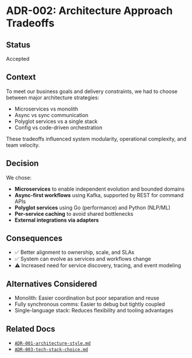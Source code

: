# ADR-002: Architecture Approach Tradeoffs

## Status

Accepted

## Context

To meet our business goals and delivery constraints, we had to choose between major architecture strategies:

- Microservices vs monolith
- Async vs sync communication
- Polyglot services vs a single stack
- Config vs code-driven orchestration

These tradeoffs influenced system modularity, operational complexity, and team velocity.

## Decision

We chose:

- **Microservices** to enable independent evolution and bounded domains
- **Async-first workflows** using Kafka, supported by REST for command APIs
- **Polyglot services** using Go (performance) and Python (NLP/ML)
- **Per-service caching** to avoid shared bottlenecks
- **External integrations via adapters**

## Consequences

- ✅ Better alignment to ownership, scale, and SLAs
- ✅ System can evolve as services and workflows change
- ⚠️ Increased need for service discovery, tracing, and event modeling

## Alternatives Considered

- Monolith: Easier coordination but poor separation and reuse
- Fully synchronous comms: Easier to debug but tightly coupled
- Single-language stack: Reduces flexibility and tooling advantages

## Related Docs

- [`ADR-001-architecture-style.md`](./ADR-001-architecture-style.md)
- [`ADR-003-tech-stack-choice.md`](./ADR-003-tech-stack-choice.md)

